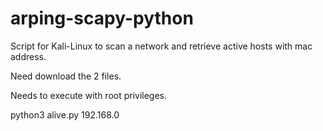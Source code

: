 # arping-scapy-python

Script for Kali-Linux to scan a network and retrieve active hosts with mac address.

Need download the 2 files.

Needs to execute with root privileges.

python3 alive.py 192.168.0
